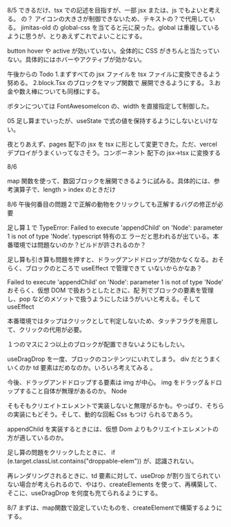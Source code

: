 8/5 できるだけ、tsx での記述を目指すが、一部 jsx または、js でもよいと考える。 <FontAwesomeIcon icon={faQuestion}/>の？
アイコンの大きさが制御できないため、テキストの？で代用している。 jimitas-old の global-css を当てると元に戻った。global
は重複しているように思うが、とりあえずこれでよいことにする。

button hover や active が効いていない。全体的に CSS がきちんと当たっていない。具体的にはホバーやアクティブが効かない。

午後からの Todo 1.まずすべての jsx ファイルを tsx ファイルに変換できるよう努める。 2.block.Tsx のブロックをマップ関数で
展開できるようにする。 3.お金や数え棒についても同様にする。

ボタンについては FontAwesomeIcon の、width を直接指定して制御した。

05 足し算までいったが、useState で式の値を保持するようにしないといけない。

夜とりあえず、pages 配下の jsx を tsx に形として変更できた。ただ、vercel デプロイがうまくいってなさそう。コンポーネント
配下の jsx→tsx に変換する

8/6

map 関数を使って、数図ブロックを展開できるように試みる。具体的には、参考演算子で、length > index のときだけ

8/6 午後何番目の問題２で正解の動物をクリックしても正解するバグの修正が必要

足し算１で TypeError: Failed to execute 'appendChild' on 'Node': parameter 1 is not of type 'Node'. typescript 特有のエ
ラーだと思われるが出ている。本番環境では問題ないのか？ビルドが許されるのか？

足し算も引き算も問題を押すと、ドラッグアンドドロップが効かなくなる。おそらく、ブロックのところで useEffect で管理できて
いないからかなあ？

Failed to execute 'appendChild' on 'Node': parameter 1 is not of type 'Node' おそらく、仮想 DOM で扱おうとしたときに、配
列でブロックの要素を管理し、pop などのメソットで扱うようにしたほうがいいと考える。そして useEffect

本番環境ではタップはクリックとして判定しないため、タッチフラグを用意して、クリックの代用が必要。

１つのマスに２つ以上のブロックが配置できないようにもしたい。

useDragDrop を一度、ブロックのコンテンツにいれてしまう。 div だとうまくいくのか td 要素はだめなのか。いろいろ考えてみる
。

今後、ドラッグアンドドロップする要素は img が中心。 img をドラッグ＆ドロップすること自体が無理があるのか。 Node

そもそもクリエイトエレメントで実装しないと無理がるかも。やっぱり、そちらの実装にもどそう。そして、動的な回転 Css もつけ
られるであろう。

appendChild を実装するときには、仮想 Dom よりもクリエイトエレメントの方が適しているのか。

足し算の問題をクリックしたときに、 if (e.target.classList.contains("droppable-elem"))  が、認識されない。

再レンダリングされるときに、td 要素に対して、useDrop が割り当てられていない場合が考えられるので、やはり、createElements
を使って、再構築して、そこに、useDragDrop を何度も充てられるようにする。

8/7
まずは、map関数で設定していたものを、createElementで構築するようにする。